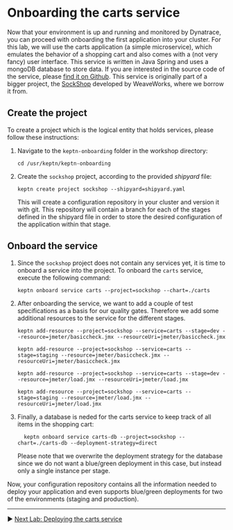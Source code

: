# Onboarding the carts service

Now that your environment is up and running and monitored by Dynatrace, you can proceed with onboarding the first application into your cluster. For this lab, we will use the carts application (a simple microservice), which emulates the behavior of a shopping cart and also comes with a (not very fancy) user interface. This service is written in Java Spring and uses a mongoDB database to store data. If you are interested in the source code of the service, please [find it on Github](https://github.com/keptn-sockshop/carts). This service is originally part of a bigger project, the [SockShop](https://github.com/microservices-demo) developed by WeaveWorks, where we borrow it from.

## Create the project

To create a project which is the logical entity that holds services, please follow these instructions:

1. Navigate to the `keptn-onboarding` folder in the workshop directory:
    
    ```console
    cd /usr/keptn/keptn-onboarding
    ```

1. Create the `sockshop` project, according to the provided *shipyard* file:

    ```console
    keptn create project sockshop --shipyard=shipyard.yaml
    ```

    This will create a configuration repository in your cluster and version it with git. This repository will contain a branch for each of the stages defined in the shipyard file in order to store the desired configuration of the application within that stage.

## Onboard the service

1. Since the `sockshop` project does not contain any services yet, it is time to onboard a service into the project. To onboard the `carts` service, execute the following command:

    ```console
    keptn onboard service carts --project=sockshop --chart=./carts
    ```

1. After onboarding the service, we want to add a couple of test specifications as a basis for our quality gates. Therefore we add some additional resources to the service for the different stages.

    ```console
    keptn add-resource --project=sockshop --service=carts --stage=dev --resource=jmeter/basiccheck.jmx --resourceUri=jmeter/basiccheck.jmx
    ```

    ```console
    keptn add-resource --project=sockshop --service=carts --stage=staging --resource=jmeter/basiccheck.jmx --resourceUri=jmeter/basiccheck.jmx
    ```

    ```console
    keptn add-resource --project=sockshop --service=carts --stage=dev --resource=jmeter/load.jmx --resourceUri=jmeter/load.jmx
    ```

    ```console
    keptn add-resource --project=sockshop --service=carts --stage=staging --resource=jmeter/load.jmx --resourceUri=jmeter/load.jmx
    ```


1. Finally, a database is neded for the carts service to keep track of all items in the shopping cart:

    ```console
      keptn onboard service carts-db --project=sockshop --chart=./carts-db --deployment-strategy=direct
    ```

    Please note that we overwrite the deployment strategy for the database since we do not want a blue/green deployment in this case, but instead only a single instance per stage.

Now, your configuration repository contains all the information needed to deploy your application and even supports blue/green deployments for two of the environments (staging and production).

---

:arrow_forward: [Next Lab: Deploying the carts service](../02_Deploying_the_carts_service)
